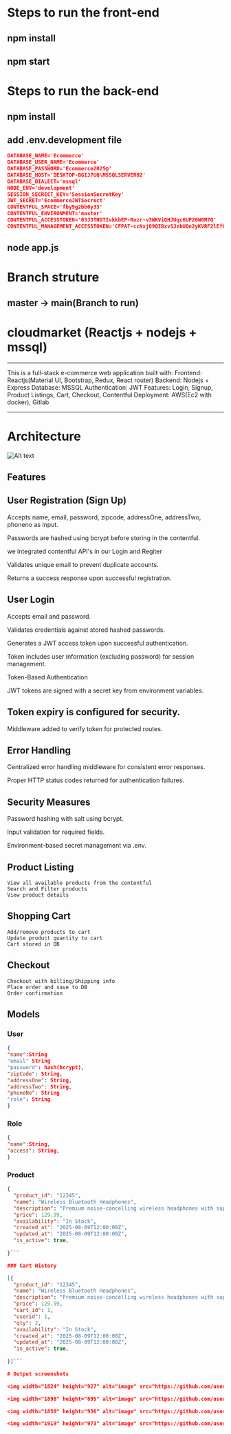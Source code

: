 # Steps to run the front-end
## npm install
## npm start


# Steps to run the back-end
## npm install
## add .env.development file
```json PORT=5000
DATABASE_NAME='Ecommerce'
DATABASE_USER_NAME='Ecommerce'
DATABASE_PASSWORD='Ecommerce2025@'
DATABASE_HOST='DESKTOP-BGIJ7UQ\MSSQLSERVER02'
DATABASE_DIALECT='mssql'
NODE_ENV='development'
SESSION_SECRECT_KEY='SessionSecretKey'
JWT_SECRET='EcommerceJWTSecrect'
CONTENTFUL_SPACE='fby9g2bb0y33'
CONTENTFUL_ENVIRONMENT='master'
CONTENTFUL_ACCESSTOKEN='03J3THDTIvkkbEP-Rnzr-v3WKViQHJUqc6UP26W0M7Q'
CONTENTFUL_MANAGEMENT_ACCESSTOKEN='CFPAT-ccNxjO9QIBxvSJzbUQn2yKVRF2lEfOhrDKZtlzpUA9s'
```
## node app.js

# Branch struture
## master -> main(Branch to run)

# cloudmarket (Reactjs + nodejs + mssql)
-------------------------------------------------
This is a full-stack e-commerce web application built with:
	Frontend: Reactjs(Material UI, Bootstrap, Redux, React router)
 	Backend: Nodejs + Express
	Database: MSSQL
 	Authentication: JWT
	Features: Login, Signup, Product Listings, Cart, Checkout, Contentful
 	Deployment: AWS(Ec2 with docker), Gitlab

-----------------------------------------------------
# Architecture

![Alt text](srini23.jpg?raw=true "Title")


## Features

## User Registration (Sign Up)

Accepts name, email, password, zipcode, addressOne, addressTwo, phoneno as input.

Passwords are hashed using bcrypt before storing in the contentful.

we integrated contentful API's in our Login and Regiter

Validates unique email to prevent duplicate accounts.

Returns a success response upon successful registration.

## User Login

Accepts email and password.

Validates credentials against stored hashed passwords.

Generates a JWT access token upon successful authentication.

Token includes user information (excluding password) for session management.

Token-Based Authentication

JWT tokens are signed with a secret key from environment variables.

## Token expiry is configured for security.

Middleware added to verify token for protected routes.

## Error Handling

Centralized error handling middleware for consistent error responses.

Proper HTTP status codes returned for authentication failures.

## Security Measures

Password hashing with salt using bcrypt.

Input validation for required fields.

Environment-based secret management via .env.


## Product Listing
	View all available products from the contentful
 	Search and Filter products
	View product details
## Shopping Cart
	Add/remove products to cart
 	Update product quantity to cart
	Cart stored in DB
## Checkout
	Checkout with billing/Shipping info
	Place order and save to DB
 	Order confirmation

## Models
### User
```json
{
"name":String
"email" String
"password": hash(bcrypt),
"zipCode": String,
"addressOne": String,
"addressTwo": String,
"phoneNo": String
"role": String
}
```

### Role
```json
{
"name":String,
"access": String,
}
```

### Product

```json
{
  "product_id": "12345",
  "name": "Wireless Bluetooth Headphones",
  "description": "Premium noise-cancelling wireless headphones with superior sound quality and long-lasting battery life.",
  "price": 129.99,
  "availability": "In Stock",
  "created_at": "2025-08-09T12:00:00Z",
  "updated_at": "2025-08-09T12:00:00Z",
  "is_active": true,
  
}```

### Cart History

[{
  "product_id": "12345",
  "name": "Wireless Bluetooth Headphones",
  "description": "Premium noise-cancelling wireless headphones with superior sound quality and long-lasting battery life.",
  "price": 129.99,
  "cart_id": 1,
  "userid": 1,
  "qty": 2,
  "availability": "In Stock",
  "created_at": "2025-08-09T12:00:00Z",
  "updated_at": "2025-08-09T12:00:00Z",
  "is_active": true,
  
}]```

# Output screenshots

<img width="1824" height="927" alt="image" src="https://github.com/user-attachments/assets/5366b069-0e43-44b9-9d9f-cb1f10208af4" />

<img width="1898" height="895" alt="image" src="https://github.com/user-attachments/assets/fa5a46c5-961d-4f3f-b09c-ed4e32a450db" />

<img width="1850" height="936" alt="image" src="https://github.com/user-attachments/assets/7f488b0f-2c28-4aa6-9bb3-8e12f643b112" />

<img width="1919" height="973" alt="image" src="https://github.com/user-attachments/assets/75850321-f71c-4cc1-aedf-66d45ee4965e" />




